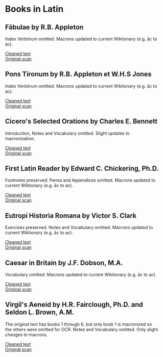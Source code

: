 # Books in Latin

## Fābulae by R.B. Appleton

Index Verbōrum omitted. Macrons updated to current Wiktionary (e.g. āc to ac).

[Cleaned text](appleton_fabulae.md)  
[Original scan](https://archive.org/details/fabulaevirginibu00appl)  

## Pons Tironum by R.B. Appleton et W.H.S Jones

Index Verbōrum omitted. Macrons updated to current Wiktionary (e.g. āc to ac).

[Cleaned text](appleton_pons_tironum.md)  
[Original scan](https://archive.org/details/appleton-reginald-jones-william-pons-tironum)  

## Cicero's Selected Orations by Charles E. Bennett

Introduction, Notes and Vocabulary omitted. Slight updates to macronization.

[Cleaned text](bennett_cicero.md)  
[Original scan](https://www.google.com/books/edition/Cicero_s_selected_orations/J0Q_AQAAMAAJ)  

## First Latin Reader by Edward C. Chickering, Ph.D.

Footnotes preserved. Pensa and Appendices omitted. Macrons updated to current Wiktionary (e.g. āc to ac).

[Cleaned text](chickering_first_latin_reader.md)  
[Original scan](https://archive.org/details/firstlatinreader00chicrich)  

## Eutropi Historia Romana by Victor S. Clark

Exercises preserved. Notes and Vocabulary omitted. Macrons updated to current Wiktionary (e.g. āc to ac).

[Cleaned text](clark_eutropi.md)  
[Original scan](https://archive.org/details/eutropihistoria00clargoog)  

## Caesar in Britain by J.F. Dobson, M.A.

Vocabulary omitted. Macrons updated to current Wiktionary (e.g. āc to ac).

[Cleaned text](dobson_caesar_britain.md)  
[Original scan](https://www.google.com/books/edition/Caesar_in_Britain/Lj0gAAAAMAAJ)  

 
## Virgil's Aeneid by H.R. Fairclough, Ph.D. and Seldon L. Brown, A.M.

The original text has books 1 through 6, but only book 1 is macronized so the others were omitted for OCR. Notes and Vocabulary omitted. Only slight changes to macrons.

[Cleaned text](fairclough_brown_aeneid.md)  
[Original scan](https://archive.org/details/aeneidbooks16wit00virguoft)  
